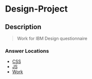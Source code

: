 # Design-Project

## Description

> Work for IBM Design questionnaire

### Answer Locations
- [CSS](https://github.com/Ycube/Design-Project/blob/master/index.css)
- [JS](https://github.com/Ycube/Design-Project/blob/master/index.js)
- [Work](https://github.com/Ycube/Design-Project/blob/master/question.md)